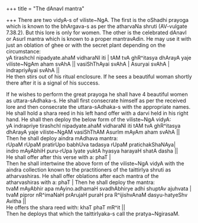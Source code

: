 +++
title = "The dAnavI mantra"

+++
There are two vidyA-s of viliste\~NgA. The first is the oShadhi prayoga
which is known to the bhArgava-s as per the atharvaNa shruti (AV-vulgate
7.38.2). But this lore is only for women. The other is the celebrated
dAnavI or AsurI mantra which is known to a proper mantravAdin. He may
use it with just an oblation of ghee or with the secret plant depending
on the circumstance:  
yA tirashchI nipadyate.ahaM vidharaNI iti | tAM tvA ghR^itasya dhArayA
yaje viliste\~NgAm aham svAhA || vasiShThAyai svAhA | Asuryai svAhA |
indrapriyAyai svAhA ||  
He then stirs out of his ritual enclosure. If he sees a beautiful woman
shortly there after it is a signal of his success.

If he wishes to perform the great prayoga he shall have 4 beautiful
women as uttara-sAdhaka-s. He shall first consecrate himself as per the
received lore and then consecrate the uttara-sAdhaka-s with the
appropriate names. He shall hold a shara reed in his left hand offer
with a darvi held in his right hand. He shall then deploy the below form
of the viliste\~NgA vidyA:  
yA indrapriye tirashchI nipadyate.ahaM vidharaNI iti tAM tvA ghR^itasya
dhArayA yaje viliste\~NgAM vasiShThAM AsurIm mAyAm aham svAhA ||  
Then he shall deploy aindra mAdhava mantra:  
rUpaM rUpaM pratirUpo babhUva tadasya rUpaM pratichakShaNAya|  
indro mAyAbhiH puru-rUpa Iyate yuktA hyasya harayaH shatA dasha ||  
He shall offer after this verse with a: phaT |  
Then he shall intertwine the above form of the viliste\~NgA vidyA with
the aindra collection known to the practitioners of the taittirIya
shruti as atharvashiras. He shall offer oblations after each mantra of
the atharvashiras with a: phaT | Then he shall deploy the mantra:  
tvaM mAyAbhir apa mAyino.adhamaH svadhAbhirye adhi shuptAv ajuhvata |  
tvaM pipror nR^imaNaH prArujaH puraH pra R^ijishvAnaM dasyu-hatyeShv
Avitha ||  
He offers the shara reed with: khaT phaT mR^it ||  
Then he deploys that which the taittirIyaka-s call the pratya\~NgirasaM.
